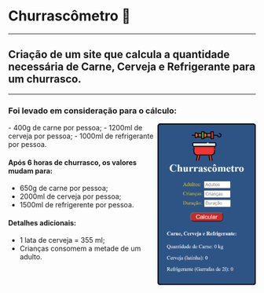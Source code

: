 # Churrascômetro :meat_on_bone:

---

## Criação de um site que calcula a quantidade necessária de Carne, Cerveja e Refrigerante para um churrasco.

---

### Foi levado em consideração para o cálculo:

<div style="display: inline_block">
  
 <img width=200px align="right" src="churrascometro.PNG">
<div align="left">
- 400g de carne por pessoa;
- 1200ml de cerveja por pessoa;
- 1000ml de refrigerante por pessoa.

#### Após 6 horas de churrasco, os valores mudam para:

- 650g de carne por pessoa;
- 2000ml de cerveja por pessoa;
- 1500ml de refrigerente por pessoa.

#### Detalhes adicionais:

- 1 lata de cerveja = 355 ml;
- Crianças consomem a metade de um adulto.
</div>

<div>

